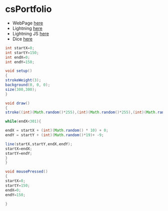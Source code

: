 # csPortfolio
* WebPage [here]()
* Lightning [here](https://brandonruth.github.io/lightning2/)
* Lightning JS [here](https://brandonruth.github.io/lightning2/)
* Dice [here](https://brandonruth.github.io/dice3/)

```Java
int startX=0;
int startY=150;
int endX=0;
int endY=150;

void setup()
{
strokeWeight(3);
background(0, 0, 0);
size(300,300);
}

void draw()
{
stroke((int)(Math.random()*255),(int)(Math.random()*255),(int)(Math.random()*255));

while(endX<301){

endX = startX + (int)(Math.random() * 10) + 0;
endY = startY + (int)(Math.random()*19)+ -9;

line(startX,startY,endX,endY);
startX=endX;
startY=endY;
}
}

void mousePressed()
{
startX=0;
startY=150;
endX=0;
endY=150;

}
```
